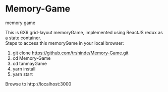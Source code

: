 # Memory-Game
memory game

This is 6X6 grid-layout memoryGame, implemented using ReactJS redux as a state container.  
Steps to access this memoryGame in your local browser: 

1) git clone https://github.com/trshinde/Memory-Game.git
2) cd Memory-Game
3) cd tanmayGame
4) yarn install
5) yarn start

Browse to http://localhost:3000 
